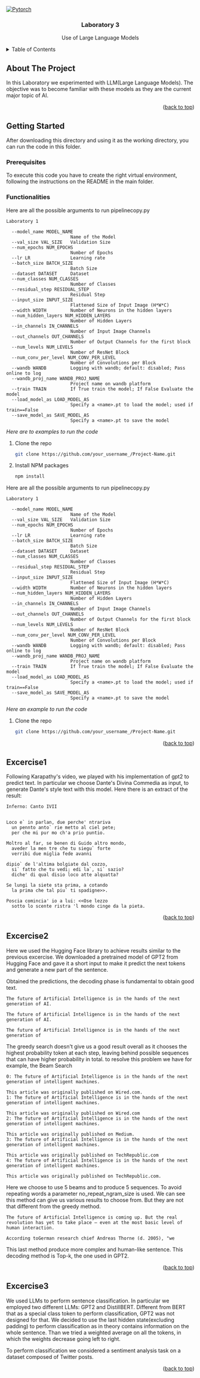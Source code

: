 <a name="readme-top"></a>


<!-- PROJECT LOGO -->
[![Pytorch][Pytorch.org]][PyTorch-url]
<br />
<div align="center">

  <h3 align="center">Laboratory 3</h3>

  <p align="center">
    Use of Large Language Models
  </p>
</div>



<!-- TABLE OF CONTENTS -->
<details>
  <summary>Table of Contents</summary>
  <ol>
    <li>
      <a href="#about-the-project">About The Project</a>
    </li>
    <li>
      <a href="#getting-started">Getting Started</a>
      <ul>
        <li><a href="#prerequisites">Prerequisites</a></li>
        <li><a href="#functionalities">Functionalities</a></li>
      </ul>
    </li>
    <li><a href="#excercise1">Excercise 1</a></li>
    <li><a href="#excercise2">Excercise 2</a></li>
    <li><a href="#excercise3">Excercise 3</a></li>
  </ol>
</details>



<!-- ABOUT THE PROJECT -->
## About The Project

In this Laboratory we experimented with LLM(Large Language Models). The objective was to become familiar with these models as they are the current major topic of AI.

<p align="right">(<a href="#readme-top">back to top</a>)</p>

<!-- GETTING STARTED -->
## Getting Started

After downloading this directory and using it as the working directory, you can run the code in this folder.

### Prerequisites

To execute this code you have to create the right virtual environment, following the instructions on the README in the main folder.

### Functionalities
Here are all the possible arguments to run pipelinecopy.py
```
Laboratory 1

  --model_name MODEL_NAME
                        Name of the Model
  --val_size VAL_SIZE   Validation Size
  --num_epochs NUM_EPOCHS
                        Number of Epochs
  --lr LR               Learning rate
  --batch_size BATCH_SIZE
                        Batch Size
  --dataset DATASET     Dataset
  --num_classes NUM_CLASSES
                        Number of Classes
  --residual_step RESIDUAL_STEP
                        Residual Step
  --input_size INPUT_SIZE
                        Flattened Size of Input Image (H*W*C)
  --width WIDTH         Number of Neurons in the hidden layers
  --num_hidden_layers NUM_HIDDEN_LAYERS
                        Number of Hidden Layers
  --in_channels IN_CHANNELS
                        Number of Input Image Channels
  --out_channels OUT_CHANNELS
                        Number of Output Channels for the first block
  --num_levels NUM_LEVELS
                        Number of ResNet Block
  --num_conv_per_level NUM_CONV_PER_LEVEL
                        Number of Convolutions per Block
  --wandb WANDB         Logging with wandb; default: disabled; Pass online to log
  --wandb_proj_name WANDB_PROJ_NAME
                        Project name on wandb platform
  --train TRAIN         If True train the model; If False Evaluate the model
  --load_model_as LOAD_MODEL_AS
                        Specify a <name>.pt to load the model; used if train==False
  --save_model_as SAVE_MODEL_AS
                        Specify a <name>.pt to save the model
```


_Here are to examples to run the code_

1. Clone the repo
   ```sh
   git clone https://github.com/your_username_/Project-Name.git
   ```
2. Install NPM packages
   ```sh
   npm install
   ```

Here are all the possible arguments to run pipelinecopy.py
```
Laboratory 1

  --model_name MODEL_NAME
                        Name of the Model
  --val_size VAL_SIZE   Validation Size
  --num_epochs NUM_EPOCHS
                        Number of Epochs
  --lr LR               Learning rate
  --batch_size BATCH_SIZE
                        Batch Size
  --dataset DATASET     Dataset
  --num_classes NUM_CLASSES
                        Number of Classes
  --residual_step RESIDUAL_STEP
                        Residual Step
  --input_size INPUT_SIZE
                        Flattened Size of Input Image (H*W*C)
  --width WIDTH         Number of Neurons in the hidden layers
  --num_hidden_layers NUM_HIDDEN_LAYERS
                        Number of Hidden Layers
  --in_channels IN_CHANNELS
                        Number of Input Image Channels
  --out_channels OUT_CHANNELS
                        Number of Output Channels for the first block
  --num_levels NUM_LEVELS
                        Number of ResNet Block
  --num_conv_per_level NUM_CONV_PER_LEVEL
                        Number of Convolutions per Block
  --wandb WANDB         Logging with wandb; default: disabled; Pass online to log
  --wandb_proj_name WANDB_PROJ_NAME
                        Project name on wandb platform
  --train TRAIN         If True train the model; If False Evaluate the model
  --load_model_as LOAD_MODEL_AS
                        Specify a <name>.pt to load the model; used if train==False
  --save_model_as SAVE_MODEL_AS
                        Specify a <name>.pt to save the model
```


_Here an example to run the code_

1. Clone the repo
   ```sh
   git clone https://github.com/your_username_/Project-Name.git
   ```

<p align="right">(<a href="#readme-top">back to top</a>)</p>



<!-- USAGE EXAMPLES -->
## Excercise1

Following Karapathy's video, we played with his implementation of gpt2 to predict text. In particular we choose Dante's Divina Commedia as input, to generate Dante's style text with this model. Here there is an extract of the result:

```
Inferno: Canto IVII


Loco e` in parlan, due perche' ntrariva
  un pennto anto` rie metto al ciel pete;
  per che mi pur mo ch'a prio puntio.

Moltro al far, se benen di Guido altro mondo,
  aveder la men tre che tu siegu` forte
  verribi due miglia fede avanni

dipio` de l'altima bolgiate dal cozzo,
  si` fatto che tu vedi; edi la`, si` sazio?
  diche' di qual disio loco atte alquatta?

Se lungi la siete sta prima, a cotando
  la prima che tal piu` ti spadigne>>.

Poscia comincia' io a lui: <<Ose lezzo
  sotto lo scente ristra 'l mondo cinge da la pieta.
```

<p align="right">(<a href="#readme-top">back to top</a>)</p>

## Excercise2

Here we used the Hugging Face library to achieve results similar to the previous excercise. We downloaded a pretrained model of GPT2 from Hugging Face and gave it a short input to make it predict the next tokens and generate a new part of the sentence.

Obtained the predictions, the decoding phase is fundamental to obtain good text.

```
The future of Artificial Intelligence is in the hands of the next generation of AI.

The future of Artificial Intelligence is in the hands of the next generation of AI.

The future of Artificial Intelligence is in the hands of the next generation of
```

The greedy search doesn't give us a good result overall as it chooses the highest probability token at each step, leaving behind possible sequences that can have higher probability in total. to resolve this problem we have for example, the Beam Search

```
0: The future of Artificial Intelligence is in the hands of the next generation of intelligent machines.

This article was originally published on Wired.com.
1: The future of Artificial Intelligence is in the hands of the next generation of intelligent machines.

This article was originally published on Wired.com
2: The future of Artificial Intelligence is in the hands of the next generation of intelligent machines.

This article was originally published on Medium.
3: The future of Artificial Intelligence is in the hands of the next generation of intelligent machines.

This article was originally published on TechRepublic.com
4: The future of Artificial Intelligence is in the hands of the next generation of intelligent machines.

This article was originally published on TechRepublic.com.
```

Here we choose to use 5 beams and to produce 5 sequences. To avoid repeating words a parameter no_repeat_ngram_size is used. We can see this method can give us various results to choose from. But they are not that different from the greedy method.

```
The future of Artificial Intelligence is coming up. But the real revolution has yet to take place – even at the most basic level of human interaction.

According toGerman research chief Andreas Thorne (d. 2005), "we
```

This last method produce more complex and human-like sentence. This decoding method is Top-k, the one used in GPT2.

<p align="right">(<a href="#readme-top">back to top</a>)</p>

## Excercise3

We used LLMs to perform sentence classification. In particular we employed two different LLMs: GPT2 and DistillBERT. Different from BERT that as a special class token to perform classification, GPT2 was not designed for that. We decided to use the last hidden state(excluding padding) to perform classification as in theory contains information on the whole sentence. Than we tried a weighted average on all the tokens, in which the weights decrease going left to right.

To perform classification we considered a sentiment analysis task on a dataset composed of Twitter posts.

<p align="right">(<a href="#readme-top">back to top</a>)</p>


<!-- MARKDOWN LINKS & IMAGES -->
<!-- https://www.markdownguide.org/basic-syntax/#reference-style-links -->

[PyTorch-url]: https://pytorch.org/
[Pytorch.org]:https://img.shields.io/badge/PyTorch-%23EE4C2C.svg?style=for-the-badge&logo=PyTorch&logoColor=white